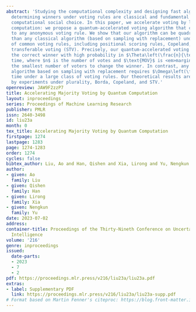 ```yaml
---
abstract: 'Studying the computational complexity and designing fast algorithms for
  determining winners under voting rules are classical and fundamental questions in
  computational social choice. In this paper, we accelerate voting by leveraging quantum
  computation: we propose a quantum-accelerated voting algorithm that can be applied
  to any anonymous voting rule. We show that our algorithm can be quadratically faster
  than any classical algorithm (based on sampling with replacement) under a wide range
  of common voting rules, including positional scoring rules, Copeland, and single
  transferable voting (STV). Precisely, our quantum-accelerated voting algorithm outputs
  the correct winner with high probability in $\Theta\left(\frac{n}{\text{MOV}}\right)$
  time, where $n$ is the number of votes and $\text{MOV}$ is <em>margin of victory</em>,
  the smallest number of voters to change the winner. In contrast, any classical voting
  algorithm based on sampling with replacement requires $\Omega\left(\frac{n^2}{\text{MOV}^2}\right)$
  time under a large class of voting rules. Our theoretical results are supported
  by experiments under plurality, Borda, Copeland, and STV.'
openreview: JAW9F2zzP7
title: Accelerating Majority Voting by Quantum Computation
layout: inproceedings
series: Proceedings of Machine Learning Research
publisher: PMLR
issn: 2640-3498
id: liu23a
month: 0
tex_title: Accelerating Majority Voting by Quantum Computation
firstpage: 1274
lastpage: 1283
page: 1274-1283
order: 1274
cycles: false
bibtex_author: Liu, Ao and Han, Qishen and Xia, Lirong and Yu, Nengkun
author:
- given: Ao
  family: Liu
- given: Qishen
  family: Han
- given: Lirong
  family: Xia
- given: Nengkun
  family: Yu
date: 2023-07-02
address:
container-title: Proceedings of the Thirty-Nineth Conference on Uncertainty in Artificial
  Intelligence
volume: '216'
genre: inproceedings
issued:
  date-parts:
  - 2023
  - 7
  - 2
pdf: https://proceedings.mlr.press/v216/liu23a/liu23a.pdf
extras:
- label: Supplementary PDF
  link: https://proceedings.mlr.press/v216/liu23a/liu23a-supp.pdf
# Format based on Martin Fenner's citeproc: https://blog.front-matter.io/posts/citeproc-yaml-for-bibliographies/
---
```

